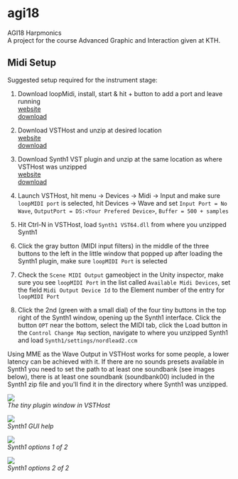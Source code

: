 # agi18
AGI18 Harpmonics  
A project for the course Advanced Graphic and Interaction given at KTH.

## Midi Setup
Suggested setup required for the instrument stage:

1. Download loopMidi, install, start & hit + button to add a port and leave running  
[website](https://www.tobias-erichsen.de/software/loopmidi.html)  
[download](http://www.tobias-erichsen.de/wp-content/uploads/2015/08/loopMIDISetup_1_0_13_24.zip)

2. Download VSTHost and unzip at desired location  
[website](http://www.hermannseib.com/english/vsthost.htm)  
[download](http://www.hermannseib.com/programs/vsthostx64.zip)

3. Download Synth1 VST plugin and unzip at the same location as where VSTHost was unzipped  
[website](http://www.geocities.jp/daichi1969/softsynth/)  
[download](http://www.geocities.jp/daichi1969/softsynth/Synth1V113beta3.zip)

4. Launch VSTHost, hit menu -> Devices -> Midi -> Input and make sure `loopMIDI port` is selected, hit Devices -> Wave and set `Input Port = No Wave`, `OutputPort = DS:<Your Prefered Device>`, `Buffer = 500 + samples`

5. Hit Ctrl-N in VSTHost, load `Synth1 VST64.dll` from where you unzipped Synth1

6. Click the gray button (MIDI input filters) in the middle of the three buttons to the left in the little window that popped up after loading the Synth1 plugin, make sure `loopMIDI Port` is selected

7. Check the `Scene MIDI Output` gameobject in the Unity inspector, make sure you see `loopMIDI Port` in the list called `Available Midi Devices`, set the field `Midi Output Device Id` to the Element number of the entry for `loopMIDI Port`

8. Click the 2nd (green with a small dial) of the four tiny buttons in the top right of the Synth1 window, opening up the Synth1 interface. Click the button `OPT` near the bottom, select the MIDI tab, click the Load button in the `Control Change Map` section, navigate to where you unzipped Synth1 and load `Synth1/settings/nordlead2.ccm`

Using MME as the Wave Output in VSTHost works for some people, a lower latency can be achieved with it.
If there are no sounds presets available in Synth1 you need to set the path to at least one soundbank (see images below), there is at least one soundbank (soundbank00) included in the Synth1 zip file and you'll find it in the directory where Synth1 was unzipped.

![](Images/tinywindow.png)  
*The tiny plugin window in VSTHost*

![](Images/synth1gui.png)  
*Synth1 GUI help*

![](Images/synth1opts1.png)  
*Synth1 options 1 of 2*

![](Images/synth1opts2.png)  
*Synth1 options 2 of 2*
